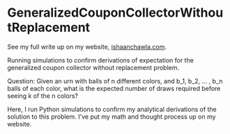 # GeneralizedCouponCollectorWithoutReplacement
See my full write up on my website, [ishaanchawla.com](https://ishaanchawla.com/2024/10/22/math-at-the-raffle-generalized-coupon-collector-without-replacement/).

Running simulations to confirm derivations of expectation for the generalized coupon collector without replacement problem.

Question: Given an urn with balls of n different colors, and b_1, b_2, ... , b_n balls of each color, what is the expected number of draws required before seeing k of the n colors?

Here, I run Python simulations to confirm my analytical derivations of the solution to this problem. I've put my math and thought process up on my website.
